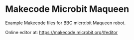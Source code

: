 # Makecode Microbit Maqueen
Example Makecode files for BBC micro:bit Maqueen robot.

Online editor at: https://makecode.microbit.org/#editor